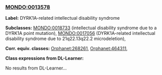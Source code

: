 
### [MONDO:0013578](http://purl.obolibrary.org/obo/MONDO_0013578)
**Label:** DYRK1A-related intellectual disability syndrome

**Subclasses:** [MONDO:0018733](http://purl.obolibrary.org/obo/MONDO_0018733) (intellectual disability syndrome due to a DYRK1A point mutation), [MONDO:0017056](http://purl.obolibrary.org/obo/MONDO_0017056) (DYRK1A-related intellectual disability syndrome due to 21q22.13q22.2 microdeletion), 

**Corr. equiv. classes:** [Orphanet:268261](http://www.orpha.net/ORDO/Orphanet_268261), [Orphanet:464311](http://www.orpha.net/ORDO/Orphanet_464311), 

**Class expressions from DL-Learner:**

No results from DL-Learner...



